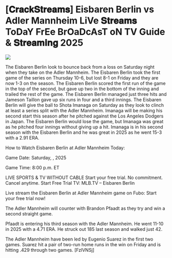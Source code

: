 #  [𝐂𝐫𝐚𝐜𝐤𝐒𝐭𝐫𝐞𝐚𝐦𝐬] Eisbaren Berlin vs Adler Mannheim LiVe 𝐒𝐭𝐫𝐞𝐚𝐦𝐬 ToDaY FrEe BrOaDcAsT oN TV Guide & 𝐒𝐭𝐫𝐞𝐚𝐦𝐢𝐧𝐠  2025  
  
  
[![](https://i.imgur.com/qSNzIqt.png)](https://movie.rssnews.media/HlExlYPri.php)  
  
The Eisbaren Berlin look to bounce back from a loss on Saturday night when they take on the Adler Mannheim. The Eisbaren Berlin took the first game of the series on Thursday 10-6, but lost 8-1 on Friday and they are now 1-3 on the season. The Eisbaren Berlin scored the first run of the game in the top of the second, but gave up two in the bottom of the inning and trailed the rest of the game. The Eisbaren Berlin managed just three hits and Jameson Taillon gave up six runs in four and a third innings. The Eisbaren Berlin will give the ball to Shota Imanaga on Saturday as they look to clinch at least a series split with the Adler Mannheim. Imanaga will be making his second start this season after he pitched against the Los Angeles Dodgers in Japan. The Eisbaren Berlin would lose the game, but Imanaga was great as he pitched four innings without giving up a hit. Imanaga is in his second season with the Eisbaren Berlin and he was great in 2025 as he went 15-3 with a 2.91 ERA.

How to Watch Eisbaren Berlin at Adler Mannheim Today:

Game Date: Saturday, , 2025

Game Time: 8:00 p.m. ET

LIVE SPORTS & TV WITHOUT CABLE
Start your free trial. No commitment. Cancel anytime.
Start Free Trial
TV: MLB.TV – Eisbaren Berlin

Live stream the Eisbaren Berlin at Adler Mannheim game on Fubo: Start your free trial now!

The Adler Mannheim will counter with Brandon Pfaadt as they try and win a second straight game.

Pfaadt is entering his third season with the Adler Mannheim. He went 11-10 in 2025 with a 4.71 ERA. He struck out 185 last season and walked just 42.

The Adler Mannheim have been led by Eugenio Suarez in the first two games. Suarez hit a pair of two-run home runs in the win on Friday and is hitting .429 through two games. [FzlVNSj]